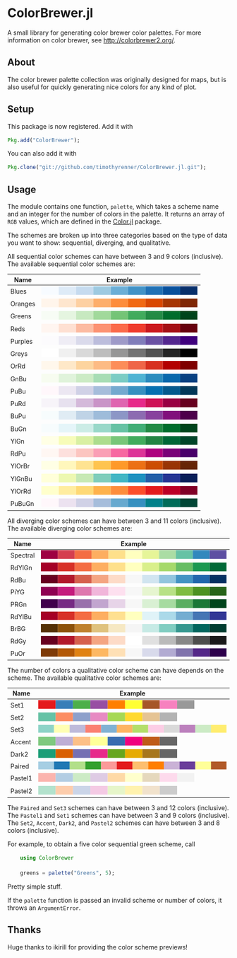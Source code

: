 # ColorBrewer.jl

A small library for generating color brewer color palettes.
For more information on color brewer, see http://colorbrewer2.org/.

## About

The color brewer palette collection was originally designed for maps, but is also useful for quickly generating nice colors for any kind of plot.

## Setup

This package is now registered. Add it with

```julia
Pkg.add("ColorBrewer");
```

You can also add it with

```julia
Pkg.clone("git://github.com/timothyrenner/ColorBrewer.jl.git");
```

## Usage

The module contains one function, `palette`, which takes a scheme name and an integer for the number of colors in the palette.
It returns an array of `RGB` values, which are defined in the [Color.jl](https://github.com/JuliaLang/Color.jl) package.

The schemes are broken up into three categories based on the type of data you want to show: sequential, diverging, and qualitative.

All sequential color schemes can have between 3 and 9 colors (inclusive).
The available sequential color schemes are:

| Name    | Example                            |
|---------|------------------------------------|
| Blues   | ![Blues](images/Blues.png "Blues") |
| Oranges | ![Oranges](images/Oranges.png "Oranges") |
| Greens  | ![Greens](images/Greens.png "Greens") |
| Reds    | ![Reds](images/Reds.png "Reds") |
| Purples | ![Purples](images/Purples.png "Purples") |
| Greys   | ![Greys](images/Greys.png "Greys") |
| OrRd    | ![OrRd](images/OrRd.png "OrRd") |
| GnBu    | ![GnBu](images/GnBu.png "GnBu") |
| PuBu    | ![PuBu](images/PuBu.png "PuBu") |
| PuRd    | ![PuRd](images/PuRd.png "PuRd") |
| BuPu    | ![BuPu](images/BuPu.png "BuPu") |
| BuGn    | ![BuGn](images/BuGn.png "BuGn") |
| YlGn    | ![YlGn](images/YlGn.png "YlGn") |
| RdPu    | ![RdPu](images/RdPu.png "RdPu") |
| YlOrBr  | ![YlOrBr](images/YlOrBr.png "YlOrBr") |
| YlGnBu  | ![YlGnBu](images/YlGnBu.png "YlGnBu") |
| YlOrRd  | ![YlOrRd](images/YlOrRd.png "YlOrRd") |
| PuBuGn  | ![PuBuGn](images/PuBuGn.png "PuBuGn") |

All diverging color schemes can have between 3 and 11 colors (inclusive).
The available diverging color schemes are:

| Name     | Example                                     |
| -------- | ------------------------------------------- |
| Spectral | ![Spectral](images/Spectral.png "Spectral") |
| RdYlGn   | ![RdYlGn](images/RdYlGn.png "RdYlGn")       |
| RdBu     | ![RdBu](images/RdBu.png "RdBu")             |
| PiYG     | ![PiYG](images/PiYG.png "PiYG")             |
| PRGn     | ![PRGn](images/PRGn.png "PRGn")             |
| RdYlBu   | ![RdYlBu](images/RdYlBu.png "RdYlBu")       |
| BrBG     | ![BrBG](images/BrBG.png "BrBG")             |
| RdGy     | ![RdGy](images/RdGy.png "RdGy")             |
| PuOr     | ![PuOr](images/PuOr.png "PuOr")             |

The number of colors a qualitative color scheme can have depends on the scheme.
The available qualitative color schemes are:

| Name | Example                         |
| ---- | ------------------------------- |
| Set1 | ![Set1](images/Set1.png "Set1") |
| Set2 | ![Set2](images/Set2.png "Set2") |
| Set3 | ![Set3](images/Set3.png "Set3") |
| Accent | ![Accent](images/Accent.png "Accent") |
| Dark2 | ![Dark2](images/Dark2.png "Dark2") |
| Paired | ![Paired](images/Paired.png "Paired") |
| Pastel1 | ![Pastel1](images/Pastel1.png "Pastel1") |
| Pastel2 | ![Pastel2](images/Pastel2.png "Pastel2") |

The `Paired` and `Set3` schemes can have between 3 and 12 colors (inclusive).
The `Pastel1` and `Set1` schemes can have between 3 and 9 colors (inclusive).
The `Set2`, `Accent`, `Dark2`, and `Pastel2` schemes can have between 3 and 8 colors (inclusive).

For example, to obtain a five color sequential green scheme, call

```julia
	using ColorBrewer

    greens = palette("Greens", 5);
```
Pretty simple stuff.

If the `palette` function is passed an invalid scheme or number of colors, it throws an `ArgumentError`.

## Thanks

Huge thanks to ikirill for providing the color scheme previews!
